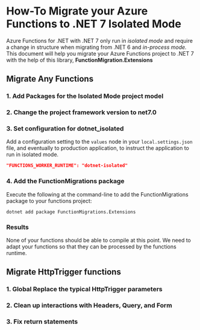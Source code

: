 # How-To Migrate your Azure Functions to .NET 7 Isolated Mode

Azure Functions for .NET with .NET 7 only run in _isolated mode_ and require a change in structure when migrating from .NET 6 and _in-process mode._  This document will help you migrate your Azure Functions project to .NET 7 with the help of this library, **FunctionMigration.Extensions** 

## Migrate Any Functions

### 1. Add Packages for the Isolated Mode project model

### 2. Change the project framework version to net7.0

### 3. Set configuration for dotnet_isolated

Add a configuration setting to the `values` node in your `local.settings.json` file, and eventually to production application, to instruct the application to run in isolated mode.

```json
"FUNCTIONS_WORKER_RUNTIME": "dotnet-isolated"
```

### 4. Add the FunctionMigrations package

Execute the following at the command-line to add the FunctionMigrations package to your functions project:

```console
dotnet add package FunctionMigrations.Extensions
```

### Results

None of your functions should be able to compile at this point.  We need to adapt your functions so that they can be processed by the functions runtime.  

## Migrate HttpTrigger functions

### 1. Global Replace the typical HttpTrigger parameters

### 2. Clean up interactions with Headers, Query, and Form

### 3. Fix return statements

